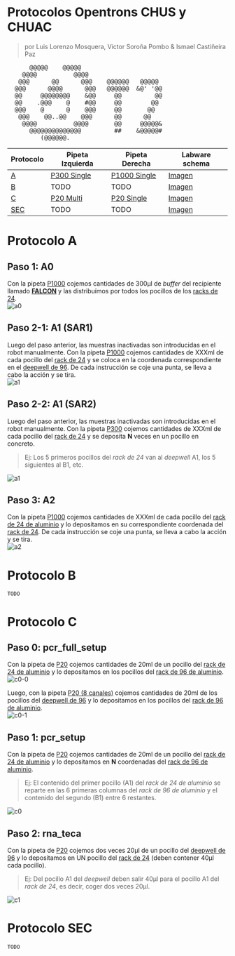 # Protocolos Opentrons CHUS y CHUAC
> por Luis Lorenzo Mosquera, Victor Soroña Pombo & Ismael Castiñeira Paz 
<pre>
      @@@@@    @@@@@                                                                               
    @@@@          @@@@                                                         
   @@@      @@      @@@    @@@@@@   @@@@@
  @@@      @@@@      @@@   @@@@@@  &amp;@&apos; &apos;@@
  @@     @@@@@@@@    &amp;@@     @@         @@
  @@    .@@@    @    #@@     @@        @@
  @@@    @      @    @@@     @@       @@
   @@@    @@..@@    @@@      @@      @@
    @@@@          @@@@       @@     @@@@@&amp;
      @@@@@@@@@@@@@@         ##    &amp;@@@@@#
         (@@@@@@.
</pre>

| Protocolo | Pipeta Izquierda | Pipeta Derecha | Labware schema |
| -- | -- | -- | -- |
| [A](#protocolo-a) | [P300 Single](labware.md/#puntas300) | [P1000 Single](labware.md/#puntas1000) | [Imagen](img/labware_schema/protocol_a.png) |
| [B](#protocolo-b) | TODO | TODO | [Imagen](img/labware_schema/protocol_b.png) |
| [C](#protocolo-c) | [P20 Multi](labware.md/#puntas20) | [P20 Single](labware.md/#puntas20) | [Imagen](img/labware_schema/protocol_c.png) |
| [SEC](#protocolo-sec) | TODO | TODO | [Imagen](img/labware_schema/protocol_sec.png) |

<a id="protocolo_a"></a>

# Protocolo A

## Paso 1: A0
Con la pipeta [P1000](labware.md/#puntas1000) cojemos cantidades de 300µl de *buffer* del recipiente llamado [**FALCON**](labware.md/#falcon) y las distribuímos por todos los pocillos de los [racks de 24](labware.md/#rack24).  
![a0](img/protocol_example/a0.gif)

## Paso 2-1: A1 (SAR1)

Luego del paso anterior, las muestras inactivadas son introducidas en el robot manualmente.
Con la pipeta [P1000](labware.md/#puntas1000) cojemos cantidades de XXXml de cada pocillo del [rack de 24](labware.md/#rack24) y se coloca en la coordenada correspondiente en el [deepwell  de 96](labware.md/#deepwell2ml). De cada instrucción se coje una punta, se lleva a cabo la acción y se tira.  
![a1](img/protocol_example/a1-1.gif)

## Paso 2-2: A1 (SAR2)

Luego del paso anterior, las muestras inactivadas son introducidas en el robot manualmente.
Con la pipeta [P300](labware.md/#puntas300) cojemos cantidades de XXXml de cada pocillo del [rack de 24](labware.md/#rack24) y se deposita **N** veces en un pocillo en concreto.
> Ej: Los 5 primeros pocillos del *rack de 24* van al *deepwell* A1, los 5 siguientes al B1, etc.  

![a1](img/protocol_example/a1-2.gif)

## Paso 3: A2

Con la pipeta [P1000](labware.md/#puntas1000) cojemos cantidades de XXXml de cada pocillo del [rack de 24 de aluminio](labware.md/#rack24_alum) y lo depositamos en su correspondiente coordenada del [rack de 24](labware.md/#rack24). De cada instrucción se coje una punta, se lleva a cabo la acción y se tira.  
![a2](img/protocol_example/a2.gif)

<a id="protocolo_b"></a>

# Protocolo B

~~~
TODO
~~~

<a id="protocolo_c"></a>

# Protocolo C

## Paso 0: pcr_full_setup

Con la pipeta de [P20](labware.md/#puntas20) cojemos cantidades de 20ml de un pocillo del [rack de 24 de aluminio](labware.md/#rack24_alum) y lo depositamos en los pocillos del [rack de 96 de aluminio](labware.md/#rack96_alum).  
![c0-0](img/protocol_example/c0-0.gif)

Luego, con la pipeta [P20 (8 canales)](labware.md/#puntas20) cojemos cantidades de 20ml de los pocillos del [deepwell de 96](labware.md/#deepwell2ml) y lo depositamos en los pocillos del [rack de 96 de aluminio](labware.md/#rack96_alum).  
![c0-1](img/protocol_example/c0-1.gif)

## Paso 1: pcr_setup
Con la pipeta de [P20](labware.md/#puntas20) cojemos cantidades de 20ml de un pocillo del [rack de 24 de aluminio](labware.md/#rack24_alum) y lo depositamos en **N** coordenadas del [rack de 96 de aluminio](labware.md/#rack96_alum).
> Ej: El contenido del primer pocillo (A1) del *rack de 24 de aluminio* se reparte en las 6 primeras columnas del *rack de 96 de aluminio* y el contenido del segundo (B1) entre 6 restantes.

![c0](img/protocol_example/c1.gif)


## Paso 2: rna_teca
Con la pipeta de [P20](labware.md/#puntas20) cojemos dos veces 20µl de un pocillo del [deepwell de 96](labware.md/#deepwell2ml) y lo depositamos en UN pocillo del [rack de 24](labware.md/#rack24) (deben contener 40µl cada pocillo).  
> Ej: Del pocillo A1 del *deepwell* deben salir 40µl para el pocillo A1 del *rack de 24*, es decir, coger dos veces 20µl.  

![c1](img/protocol_example/c2.gif)

<a id="protocolo_sec"></a>

# Protocolo SEC

~~~
TODO
~~~